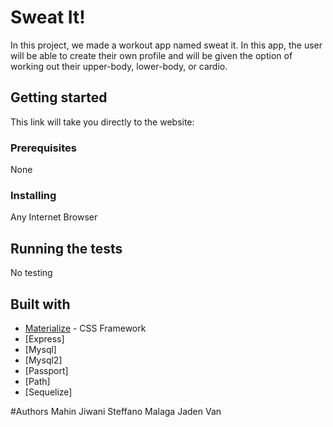 # Sweat It!

In this project, we made a workout app named sweat it. In this app, the user will be able to create their
own profile and will be given the option of working out their upper-body, lower-body, or cardio.

## Getting started
This link will take you directly to the website:


### Prerequisites
None

### Installing
Any Internet Browser

## Running the tests
No testing

## Built with
* [Materialize](https://materializecss.com/) - CSS Framework
* [Express]
* [Mysql]
* [Mysql2]
* [Passport]
* [Path]
* [Sequelize]

#Authors
Mahin Jiwani
Steffano Malaga
Jaden Van

